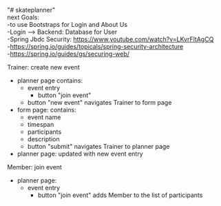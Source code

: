 "# skateplanner" </br>
next Goals: </br>
-to use Bootstraps for Login and About Us </br>
-Login --> Backend: Database for User </br>
-Spring Jbdc Security: https://www.youtube.com/watch?v=LKvrFltAgCQ </br>
-https://spring.io/guides/topicals/spring-security-architecture </br>
-https://spring.io/guides/gs/securing-web/ </br>

Trainer: create new event
- planner page contains:
  - event entry
    - button "join event"
  - button "new event" navigates Trainer to form page
- form page: contains:
  - event name
  - timespan
  - participants
  - description
  - button "submit" navigates Trainer to planner page
- planner page: updated with new event entry

Member: join event
- planner page:
  - event entry
    - button "join event" adds Member to the list of participants
  
